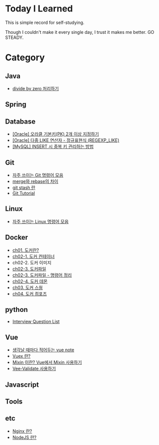 # Today I Learned

This is simple record for self-studying.

Though I couldn't make it every single day, I trust it makes me better. GO STEADY.

# Category

## Java

- [divide by zero 처리하기](./Java/divideByZero-exception-infinity-NaN.md)

## Spring

## Database

- [[Oracle] 오라클 기본키(PK) 2개 이상 지정하기](./Database/oracle-multiple-PK.md)
- [[Oracle] 다중 LIKE 연산자 - 정규표현식 (REGEXP_LIKE)](./Database/oracle-regexp_like.md)
- [[MySQL] INSERT 시 중복 키 관리하는 방법](./Database/mysql-duplicate-update.md)

## Git

- [자주 쓰이는 Git 명령어 모음](./Git/git-bash-cmd.md)
- [merge와 rebase의 차이](./Git/git-merge-vs-rebase.md)
- [git stash 란](./Git/git-stash.md)
- [Git Tutorial](./Git/tutorial.md)

## Linux

- [자주 쓰이는 Linux 명령어 모음](./Linux/frequently-used-command-in-Linux.md)

## Docker

- [ch01. 도커란?](./Docker/ch01-what-is-docker.md)
- [ch02-1. 도커 컨테이너](./Docker/ch02-docker-container.md)
- ch02-2. 도커 이미지
- [ch02-3. 도커파일](./Docker/ch02-dockerFile.md)
- [ch02-3. 도커파일 - 명령어 정리](./Docker/ch02-dockerFile-CMD.md)
- [ch02-4. 도커 데몬](./Docker/ch02-docker-daemon.md)
- [ch03. 도커 스웜](./Docker/ch03-docker-swarm.md)
- [ch04. 도커 컴포즈](./Docker/ch04-docker-compose.md)

## python

- [Interview Question List](./python/interview_questions.md)

## Vue

- [생각날 때마다 적어두는 vue note](./Vue/note.md)
- [Vuex 란?](./Vue/what-is-vuex.md)
- [Mixin 이란? Vue에서 Mixin 사용하기](./Vue/what-is-mixin.md)
- [Vee-Validate 사용하기](./Vue/how-to-use-vee-validate.md)

## Javascript

## Tools

## etc

- [Nginx 란?](./etc/what-is-nginx.md)
- [NodeJS 란?](./etc/what-is-nodejs.md)

